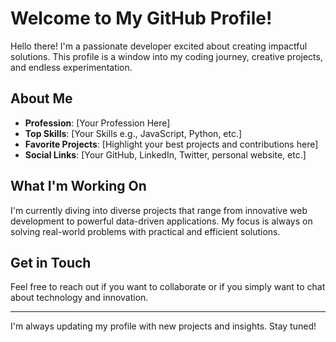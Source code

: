 # Welcome to My GitHub Profile!

Hello there! I'm a passionate developer excited about creating impactful solutions. This profile is a window into my coding journey, creative projects, and endless experimentation.

## About Me

- **Profession**: [Your Profession Here]
- **Top Skills**: [Your Skills e.g., JavaScript, Python, etc.]
- **Favorite Projects**: [Highlight your best projects and contributions here]
- **Social Links**: [Your GitHub, LinkedIn, Twitter, personal website, etc.]

## What I'm Working On

I'm currently diving into diverse projects that range from innovative web development to powerful data-driven applications. My focus is always on solving real-world problems with practical and efficient solutions.

## Get in Touch

Feel free to reach out if you want to collaborate or if you simply want to chat about technology and innovation.

---

I'm always updating my profile with new projects and insights. Stay tuned!